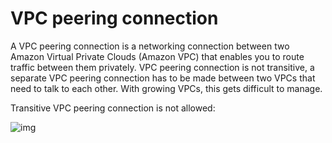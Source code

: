 # VPC peering connection

A VPC peering connection is a networking connection between two Amazon Virtual Private Clouds (Amazon VPC) that enables you to route traffic between them privately. VPC peering connection is not transitive, a separate VPC peering connection has to be made between two VPCs that need to talk to each other. With growing VPCs, this gets difficult to manage.

Transitive VPC peering connection is not allowed:

![img](https://docs.aws.amazon.com/vpc/latest/peering/images/transitive-peering-diagram.png)
